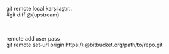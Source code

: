 git remote local karşılaştır..<br />
#git diff @{upstream}<br />

<br /><br />
remote add user pass<br />
git remote set-url origin https://<USERNAME>:<PASSWORD>@bitbucket.org/path/to/repo.git<br /><br />

<br /><br />
